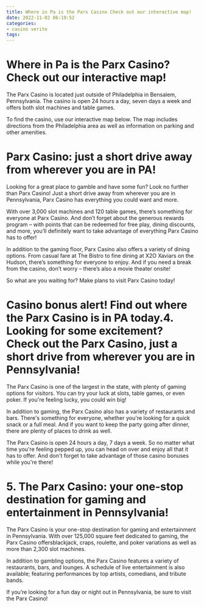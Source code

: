 ```yaml
---
title: Where in Pa is the Parx Casino Check out our interactive map!
date: 2022-11-02 06:19:52
categories:
- casino verite
tags:
---
```



#  Where in Pa is the Parx Casino? Check out our interactive map!

The Parx Casino is located just outside of Philadelphia in Bensalem, Pennsylvania. The casino is open 24 hours a day, seven days a week and offers both slot machines and table games.

To find the casino, use our interactive map below. The map includes directions from the Philadelphia area as well as information on parking and other amenities.

#  Parx Casino: just a short drive away from wherever you are in PA!

Looking for a great place to gamble and have some fun? Look no further than Parx Casino! Just a short drive away from wherever you are in Pennsylvania, Parx Casino has everything you could want and more.

With over 3,000 slot machines and 120 table games, there’s something for everyone at Parx Casino. And don’t forget about the generous rewards program – with points that can be redeemed for free play, dining discounts, and more, you’ll definitely want to take advantage of everything Parx Casino has to offer!

In addition to the gaming floor, Parx Casino also offers a variety of dining options. From casual fare at The Bistro to fine dining at X2O Xaviars on the Hudson, there’s something for everyone to enjoy. And if you need a break from the casino, don’t worry – there’s also a movie theater onsite!

So what are you waiting for? Make plans to visit Parx Casino today!

#  Casino bonus alert! Find out where the Parx Casino is in PA today.4. Looking for some excitement? Check out the Parx Casino, just a short drive from wherever you are in Pennsylvania!

The Parx Casino is one of the largest in the state, with plenty of gaming options for visitors. You can try your luck at slots, table games, or even poker. If you're feeling lucky, you could win big!

In addition to gaming, the Parx Casino also has a variety of restaurants and bars. There's something for everyone, whether you're looking for a quick snack or a full meal. And if you want to keep the party going after dinner, there are plenty of places to drink as well.

The Parx Casino is open 24 hours a day, 7 days a week. So no matter what time you're feeling pepped up, you can head on over and enjoy all that it has to offer. And don't forget to take advantage of those casino bonuses while you're there!

# 5. The Parx Casino: your one-stop destination for gaming and entertainment in Pennsylvania!

The Parx Casino is your one-stop destination for gaming and entertainment in Pennsylvania. With over 125,000 square feet dedicated to gaming, the Parx Casino offersblackjack, craps, roulette, and poker variations as well as more than 2,300 slot machines.

In addition to gambling options, the Parx Casino features a variety of restaurants, bars, and lounges. A schedule of live entertainment is also available; featuring performances by top artists, comedians, and tribute bands.

If you’re looking for a fun day or night out in Pennsylvania, be sure to visit the Parx Casino!